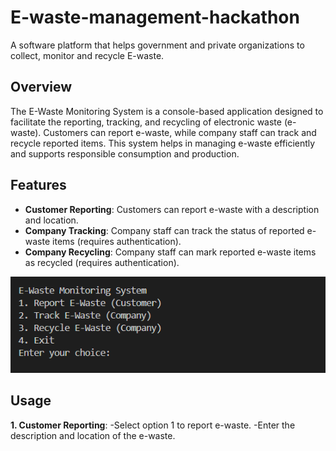 # E-waste-management-hackathon
A software platform that helps government and private organizations to collect, monitor and recycle E-waste.

## Overview
The E-Waste Monitoring System is a console-based application designed to facilitate the reporting, tracking, and recycling of electronic waste (e-waste). Customers can report e-waste, while company staff can track and recycle reported items. This system helps in managing e-waste efficiently and supports responsible consumption and production.

## Features
- **Customer Reporting**: Customers can report e-waste with a description and location.
- **Company Tracking**: Company staff can track the status of reported e-waste items (requires authentication).
- **Company Recycling**: Company staff can mark reported e-waste items as recycled (requires authentication).

<p align="center">
  <img src="Outputs/1-Main_menu.png" alt="Main Menu">
</p>

## Usage
**1. Customer Reporting**:
-Select option 1 to report e-waste.
-Enter the description and location of the e-waste.
